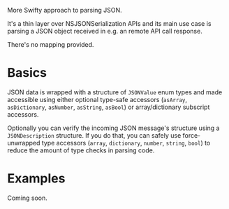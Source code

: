 More Swifty approach to parsing JSON.

It's a thin layer over NSJSONSerialization APIs and its main use case is parsing a JSON object received in e.g. an remote API call response.

There's no mapping provided.

Basics
======

JSON data is wrapped with a structure of `JSONValue` enum types and made accessible using either optional type-safe accessors (`asArray`, `asDictionary`, `asNumber`, `asString`, `asBool`) or array/dictionary subscript accessors.

Optionally you can verify the incoming JSON message's structure using a `JSONDescription` structure. If you do that, you can safely use force-unwrapped type accessors (`array`, `dictionary`, `number`, `string`, `bool`) to reduce the amount of type checks in parsing code.

Examples
========

Coming soon.
